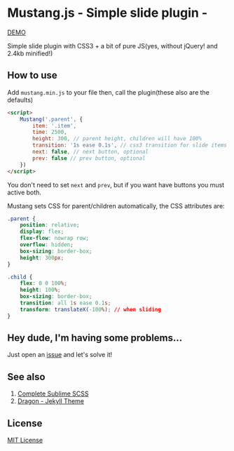 # Mustang.js - Simple slide plugin - 
[DEMO](https://onhernandes.github.io/mustang-js)

Simple slide plugin with CSS3 + a bit of pure JS(yes, without jQuery! and 2.4kb minified!)

## How to use

Add `mustang.min.js` to your file then, call the plugin(these also are the defaults)

```html
<script>
	Mustang('.parent', {
		item: '.item',
		time: 2500,
		height: 300, // parent height, children will have 100%
		transition: '1s ease 0.1s', // css3 transition for slide items
		next: false, // next button, optional
		prev: false // prev button, optional
	})
</script>
```

You don't need to set `next` and `prev`, but if you want have buttons you must active both.

Mustang sets CSS for parent/children automatically, the CSS attributes are:

```css
.parent {
	position: relative;
	display: flex;
	flex-flow: nowrap row;
	overflow: hidden;
	box-sizing: border-box;
	height: 300px;
}

.child {
	flex: 0 0 100%;
	height: 100%;
	box-sizing: border-box;
	transition: all 1s ease 0.1s;
	transform: translateX(-100%); // when sliding
}
```

## Hey dude, I'm having some problems...

Just open an 
[issue](https://github.com/onhernandes/mustang-js/issues) and let's 
solve it!

## See also

1. [Complete Sublime 
SCSS](https://github.com/onhernandes/sublime-scss-snippets)
1. [Dragon - Jekyll 
Theme](https://github.com/onhernandes/dragon-theme)

## License

[MIT License](LICENSE.md)

